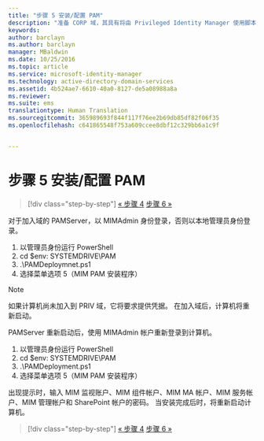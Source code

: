 ```yaml
---
title: "步骤 5 安装/配置 PAM"
description: "准备 CORP 域，其具有将由 Privileged Identity Manager 使用脚本进行管理的现有标识或新标识"
keywords: 
author: barclayn
ms.author: barclayn
manager: MBaldwin
ms.date: 10/25/2016
ms.topic: article
ms.service: microsoft-identity-manager
ms.technology: active-directory-domain-services
ms.assetid: 4b524ae7-6610-40a0-8127-de5a08988a8a
ms.reviewer: 
ms.suite: ems
translationtype: Human Translation
ms.sourcegitcommit: 365989693f844f117f76ee2b69db85df82f06f35
ms.openlocfilehash: c641865548f753a609ccee8dbf12c329bb6a1c9f


---
```

# <a name="step-5-installingconfiguring-pam"></a>步骤 5 安装/配置 PAM

>[!div class="step-by-step"]
[« 步骤 4](sp1-step4-configuring-sharepoint.md)
[步骤 6 »](sp1-step6-setup-pam-trust.md)

对于加入域的 PAMServer，以 MIMAdmin 身份登录，否则以本地管理员身份登录。
1. 以管理员身份运行 PowerShell
2. cd $env: SYSTEMDRIVE\PAM
3. .\PAMDeploymnet.ps1
4. 选择菜单选项 5（MIM PAM 安装程序）

>[!NOTE]
>如果计算机尚未加入到 PRIV 域，它将要求提供凭据。 在加入域后，计算机将重新启动。

PAMServer 重新启动后，使用 MIMAdmin 帐户重新登录到计算机。

1. 以管理员身份运行 PowerShell
2. cd $env: SYSTEMDRIVE\PAM
3. .\PAMDeployment.ps1
4. 选择菜单选项 5（MIM PAM 安装程序）

  出现提示时，输入 MIM 监视账户、MIM 组件帐户、MIM MA 帐户、MIM 服务帐户、MIM 管理帐户和 SharePoint 帐户的密码。
  当安装完成后时，将重新启动计算机。

>[!div class="step-by-step"]
[« 步骤 4](sp1-step4-configuring-sharepoint.md)
[步骤 6 »](sp1-step6-setup-pam-trust.md)



<!--HONumber=Nov16_HO2-->


